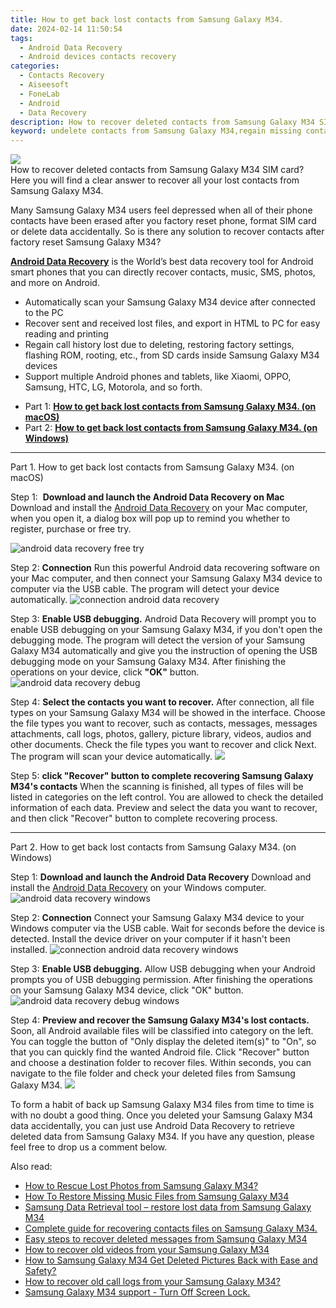```yaml
---
title: How to get back lost contacts from Samsung Galaxy M34.
date: 2024-02-14 11:50:54
tags: 
  - Android Data Recovery
  - Android devices contacts recovery
categories: 
  - Contacts Recovery
  - Aiseesoft
  - FoneLab
  - Android
  - Data Recovery
description: How to recover deleted contacts from Samsung Galaxy M34 SIM card? Here you will find a clear answer to recover all your lost contacts from Samsung Galaxy M34.
keyword: undelete contacts from Samsung Galaxy M34,regain missing contacts,unerase contacts,restore deleted phone number on Samsung Galaxy M34,retrieve wiped phone number Samsung Galaxy M34,android contacts retrieval,how to restore your files from Samsung Galaxy M34,extract contacts from water damaged phone Samsung Galaxy M34,contacts disappear Samsung Galaxy M34,how to recover contacts Samsung Galaxy M34,Samsung Galaxy M34 contacts deleted itself,how to recover contacts on Samsung Galaxy M34
---
```


<img src="https://img0mobiles.techidaily.com/images/best-assets/devices/samsung/samsung-galaxy-m34/3.jpg" class="atpl-imgstyle"  />

<div class="atpl-content atpl-for-fonelab-android recover-contacts">

<div class="atpl-post-description-part-1">
How to recover deleted contacts from Samsung Galaxy M34 SIM card? Here you will find a clear answer to recover all your lost contacts from Samsung Galaxy M34.
</div>




<div class="atpl-post-description-part-2">
<div class="tpl-content-sub-paragraph-normal">
  <p>
    Many Samsung Galaxy M34 users feel depressed when all of their phone contacts have been erased after you factory reset phone, format SIM card or delete data accidentally. So is there any solution to recover contacts after factory reset Samsung Galaxy M34?
  </p>
</div>
</div>

<div class="atpl-post-description-part-3">
<div class="tpl-content-sub-paragraph-content">
  <p>
    <a href="https://tools.techidaily.com/aiseesoft-android-data-recovery/" target="_blank" rel="noopener"><strong>Android Data Recovery</strong></a> is the World’s best data recovery tool for Android smart phones that you can directly recover contacts, music, SMS, photos, and more on Android.
  </p>
</div>
<div class="tpl-content-sub-paragraph-content">
  <ul class="tpl-content-sub-paragraph-ul-style">
    <li>Automatically scan your Samsung Galaxy M34 device after connected to the PC</li>
    <li>Recover sent and received lost files, and export in HTML to PC for easy reading and printing</li>
    <li>Regain call history lost due to deleting, restoring factory settings, flashing ROM, rooting, etc., from SD cards inside Samsung Galaxy M34 devices</li>
    <li>Support multiple Android phones and tablets, like Xiaomi, OPPO, Samsung, HTC, LG, Motorola, and so forth.</li>
  </ul>
</div>
</div>


<ul>
  <li>Part 1: <strong><a href="#p1"> How to get back lost contacts from Samsung Galaxy M34.  (on macOS)</a></strong></li>
  <li>Part 2: <strong><a href="#p2"> How to get back lost contacts from Samsung Galaxy M34.  (on Windows)</a></strong></li>
</ul>




<!-- Part 1 -->
<a id="p1" name="p1" ></a><hr>

<div>
  <span class="atpl-step-part-style">Part 1. How to get back lost contacts from Samsung Galaxy M34. (on macOS)</span>
</div>  

<span class="atpl-stepstyle-a"><span>Step 1: </span></span> <strong>Download and launch the Android Data Recovery on Mac</strong>
Download and install the <a href="https://tools.techidaily.com/aiseesoft-android-data-recovery/" target="_blank" rel="noopener">Android Data Recovery</a> on your Mac computer, when you open it, a dialog box will pop up to remind you whether to register, purchase or free try.

<img src="https://tools.techidaily.com/images/apps/aiseesoft/android-data-recovery/mac-free-try.png" class="atpl-imgstyle" alt="android data recovery free try" />

<span class="atpl-stepstyle-a"><span>Step 2: </span></span> <strong>Connection</strong>
Run this powerful Android data recovering software on your Mac computer, and then connect your Samsung Galaxy M34 device to computer via the USB cable. The program will detect your device automatically.
<img src="https://tools.techidaily.com/images/apps/aiseesoft/android-data-recovery/mac-connection-interface.jpg" class="atpl-imgstyle" alt="connection android data recovery" />

<span class="atpl-stepstyle-a"><span>Step 3: </span></span> <strong>Enable USB debugging.</strong>
Android Data Recovery will prompt you to enable USB debugging on your Samsung Galaxy M34, if you don't open the debugging mode. The program will detect the version of your Samsung Galaxy M34 automatically and give you the instruction of opening the USB debugging mode on your Samsung Galaxy M34. After finishing the operations on your device, click <strong>"OK"</strong> button.
<img src="https://tools.techidaily.com/images/apps/aiseesoft/android-data-recovery/mac-android-usb-debug.jpg"  class="atpl-imgstyle" alt="android data recovery debug" />

<span class="atpl-stepstyle-a"><span>Step 4: </span></span> <strong>Select the contacts you want to recover.</strong>
After connection, all file types on your Samsung Galaxy M34 will be showed in the interface. Choose the file types you want to recover, such as contacts, messages, messages attachments, call logs, photos, gallery, picture library, videos, audios and other documents. Check the file types you want to recover and click Next. The program will scan your device automatically.
<img src="https://tools.techidaily.com/images/apps/aiseesoft/android-data-recovery/mac-choose-type-contacts.jpg" class="atpl-imgstyle"  />

<span class="atpl-stepstyle-a"><span>Step 5: </span></span> <strong>click "Recover" button to  complete recovering Samsung Galaxy M34's contacts</strong>
When the scanning is finished, all types of files will be listed in categories on the left control. You are allowed to check the detailed information of each data. Preview and select the data you want to recover, and then click "Recover" button to complete recovering process.


<a id="p2" name="p2"></a><hr>

<!-- Part 2 -->
<div>
  <span class="atpl-step-part-style">Part 2. How to get back lost contacts from Samsung Galaxy M34. (on Windows)</span>
</div>

<span class="atpl-stepstyle-a"><span>Step 1: </span></span> <strong>Download and launch the Android Data Recovery</strong>
Download and install the <a href="https://tools.techidaily.com/aiseesoft-android-data-recovery/" target="_blank" rel="noopener">Android Data Recovery</a> on your Windows computer.
<img src="https://tools.techidaily.com/images/apps/aiseesoft/android-data-recovery/win-start-interface.png"  class="atpl-imgstyle" alt="android data recovery windows" />

<span class="atpl-stepstyle-a"><span>Step 2: </span></span> <strong>Connection</strong>
Connect your Samsung Galaxy M34 device to your Windows computer via the USB cable. Wait for seconds before the device is detected. Install the device driver on your computer if it hasn't been installed.
<img src="https://tools.techidaily.com/images/apps/aiseesoft/android-data-recovery/win-connection-interface.png" class="atpl-imgstyle" alt="connection android data recovery windows" />

<span class="atpl-stepstyle-a"><span>Step 3: </span></span> <strong>Enable USB debugging.</strong>
Allow USB debugging when your Android prompts you of USB debugging permission. After finishing the operations on your Samsung Galaxy M34 device, click "OK" button.
<img src="https://tools.techidaily.com/images/apps/aiseesoft/android-data-recovery/win-android-usb-debug.png" class="atpl-imgstyle" alt="android data recovery debug windows" />

<span class="atpl-stepstyle-a"><span>Step 4: </span></span> <strong>Preview and recover the Samsung Galaxy M34's lost contacts.</strong>
Soon, all Android available files will be classified into category on the left. You can toggle the button of "Only display the deleted item(s)" to "On", so that you can quickly find the wanted Android file. Click "Recover" button and choose a destination folder to recover files. Within seconds, you can navigate to the file folder and check your deleted files from Samsung Galaxy M34.
<img src="https://tools.techidaily.com/images/apps/aiseesoft/android-data-recovery/win-recover-contacts.jpg" class="atpl-imgstyle"  />

<div class="atpl-post-description-part-4">
<div class="tpl-content-sub-paragraph-normal">
  <p>
    To form a habit of back up Samsung Galaxy M34 files from time to time is with no doubt a good thing. Once you deleted your Samsung Galaxy M34 data accidentally, you can just use Android Data Recovery to retrieve deleted data from Samsung Galaxy M34. If you have any question, please feel free to drop us a comment below.
  </p>
</div>
</div>

<ins class="adsbygoogle"
     style="display:block"
     data-ad-client="ca-pub-7571918770474297"
     data-ad-slot="8358498916"
     data-ad-format="auto"
     data-full-width-responsive="true"></ins>

<span class="atpl-alsoreadstyle">Also read:</span>
<div><ul>
<li><a href="/how-to-rescue-lost-photos-from-samsung-galaxy-m34-by-fonelab-android-recover-photos/" target="_blank" rel="noopener"><u>How to Rescue Lost Photos from Samsung Galaxy M34?</u></a></li>
<li><a href="/how-to-restore-missing-music-files-from-samsung-galaxy-m34-by-fonelab-android-recover-music/" target="_blank" rel="noopener"><u>How To  Restore Missing Music Files from Samsung Galaxy M34</u></a></li>
<li><a href="/samsung-data-retrieval-tool-restore-lost-data-from-samsung-galaxy-m34-by-fonelab-android-recover-data/" target="_blank" rel="noopener"><u>Samsung Data Retrieval tool – restore lost data from Samsung Galaxy M34</u></a></li>
<li><a href="/complete-guide-for-recovering-contacts-files-on-samsung-galaxy-m34-by-fonelab-android-recover-contacts/" target="_blank" rel="noopener"><u>Complete guide for recovering contacts files on Samsung Galaxy M34.</u></a></li>
<li><a href="/easy-steps-to-recover-deleted-messages-from-samsung-galaxy-m34-by-fonelab-android-recover-messages/" target="_blank" rel="noopener"><u>Easy steps to recover deleted messages from Samsung Galaxy M34</u></a></li>
<li><a href="/how-to-recover-old-videos-from-your-samsung-galaxy-m34-by-fonelab-android-recover-video/" target="_blank" rel="noopener"><u>How to recover old videos from your Samsung Galaxy M34</u></a></li>
<li><a href="/how-to-samsung-galaxy-m34-get-deleted-pictures-back-with-ease-and-safety-by-fonelab-android-recover-pictures/" target="_blank" rel="noopener"><u>How to Samsung Galaxy M34 Get Deleted Pictures Back with Ease and Safety?</u></a></li>
<li><a href="/how-to-recover-old-call-logs-from-your-samsung-galaxy-m34-by-fonelab-android-recover-call-logs/" target="_blank" rel="noopener"><u>How to recover old call logs from your Samsung Galaxy M34?</u></a></li>
<li><a href="/samsung-galaxy-m34-support-turn-off-screen-lock-by-drfone-android-unlock-android-unlock/" target="_blank" rel="noopener"><u>Samsung Galaxy M34 support - Turn Off Screen Lock.</u></a></li>
</ul></div>

</div>
